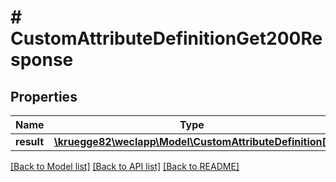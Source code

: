 # # CustomAttributeDefinitionGet200Response

## Properties

Name | Type | Description | Notes
------------ | ------------- | ------------- | -------------
**result** | [**\kruegge82\weclapp\Model\CustomAttributeDefinition[]**](CustomAttributeDefinition.md) |  | [optional]

[[Back to Model list]](../../README.md#models) [[Back to API list]](../../README.md#endpoints) [[Back to README]](../../README.md)

